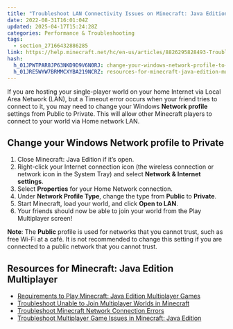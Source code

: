 ```yaml
---
title: "Troubleshoot LAN Connectivity Issues on Minecraft: Java Edition for Windows"
date: 2022-08-31T16:01:04Z
updated: 2025-04-17T15:24:28Z
categories: Performance & Troubleshooting
tags:
  - section_27166432886285
link: https://help.minecraft.net/hc/en-us/articles/8826295828493-Troubleshoot-LAN-Connectivity-Issues-on-Minecraft-Java-Edition-for-Windows
hash:
  h_01JPWTPAR8JP63NKD9D9V6N0RJ: change-your-windows-network-profile-to-private
  h_01JRE5WYW7BRMMCXYBA219NCRZ: resources-for-minecraft-java-edition-multiplayer
---
```


If you are hosting your single-player world on your home Internet via Local Area Network (LAN), but a Timeout error occurs when your friend tries to connect to it, you may need to change your Windows **Network profile** settings from Public to Private. This will allow other Minecraft players to connect to your world via Home network LAN.

## Change your Windows Network profile to Private

1.  Close Minecraft: Java Edition if it’s open. 
2.  Right-click your Internet connection icon (the wireless connection or network icon in the System Tray) and select **Network & Internet settings**. 
3.  Select **Properties** for your Home Network connection. 
4.  Under **Network Profile Type**, change the type from **Public** to **Private**. 
5.  Start Minecraft, load your world, and click **Open to LAN**.
6.  Your friends should now be able to join your world from the Play Multiplayer screen!

**Note**: The **Public** profile is used for networks that you cannot trust, such as free Wi-Fi at a café. It is not recommended to change this setting if you are connected to a public network that you cannot trust.

## Resources for Minecraft: Java Edition Multiplayer

- [Requirements to Play Minecraft: Java Edition Multiplayer Games](../Multiplayer-Support/Requirements-to-Play-Minecraft-Java-Edition-Multiplayer-Games.md)
- [Troubleshoot Unable to Join Multiplayer Worlds in Minecraft](../Multiplayer-Support/Troubleshoot-Unable-to-Join-Multiplayer-Worlds-in-Minecraft.md)
- [Troubleshoot Minecraft Network Connection Errors](./Troubleshoot-Minecraft-Network-Connection-Errors.md)
- [Troubleshoot Multiplayer Game Issues in Minecraft: Java Edition](../Multiplayer-Support/Troubleshoot-Multiplayer-Game-Issues-in-Minecraft-Java-Edition.md)
